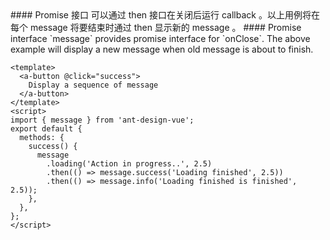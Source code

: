 <cn>
#### Promise 接口
可以通过 then 接口在关闭后运行 callback 。以上用例将在每个 message 将要结束时通过 then 显示新的 message 。
</cn>

<us>
#### Promise interface
`message` provides promise interface for `onClose`. The above example will display a new message when old message is about to finish.
</us>

```vue
<template>
  <a-button @click="success">
    Display a sequence of message
  </a-button>
</template>
<script>
import { message } from 'ant-design-vue';
export default {
  methods: {
    success() {
      message
        .loading('Action in progress..', 2.5)
        .then(() => message.success('Loading finished', 2.5))
        .then(() => message.info('Loading finished is finished', 2.5));
    },
  },
};
</script>
```
